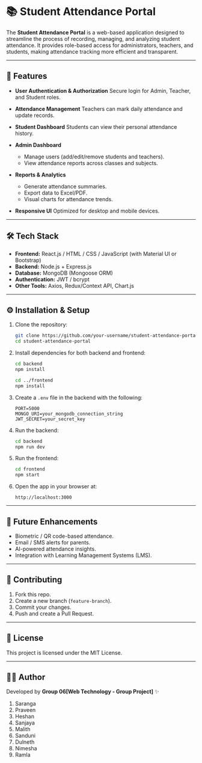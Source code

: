 # 📚 Student Attendance Portal

The **Student Attendance Portal** is a web-based application designed to streamline the process of recording, managing, and analyzing student attendance. It provides role-based access for administrators, teachers, and students, making attendance tracking more efficient and transparent.

---

## 🚀 Features

* **User Authentication & Authorization**
  Secure login for Admin, Teacher, and Student roles.

* **Attendance Management**
  Teachers can mark daily attendance and update records.

* **Student Dashboard**
  Students can view their personal attendance history.

* **Admin Dashboard**

  * Manage users (add/edit/remove students and teachers).
  * View attendance reports across classes and subjects.

* **Reports & Analytics**

  * Generate attendance summaries.
  * Export data to Excel/PDF.
  * Visual charts for attendance trends.

* **Responsive UI**
  Optimized for desktop and mobile devices.

---

## 🛠️ Tech Stack

* **Frontend:** React.js / HTML / CSS / JavaScript (with Material UI or Bootstrap)
* **Backend:** Node.js + Express.js
* **Database:** MongoDB (Mongoose ORM)
* **Authentication:** JWT / bcrypt
* **Other Tools:** Axios, Redux/Context API, Chart.js

---

## ⚙️ Installation & Setup

1. Clone the repository:

   ```bash
   git clone https://github.com/your-username/student-attendance-portal.git
   cd student-attendance-portal
   ```

2. Install dependencies for both backend and frontend:

   ```bash
   cd backend
   npm install

   cd ../frontend
   npm install
   ```

3. Create a `.env` file in the backend with the following:

   ```env
   PORT=5000
   MONGO_URI=your_mongodb_connection_string
   JWT_SECRET=your_secret_key
   ```

4. Run the backend:

   ```bash
   cd backend
   npm run dev
   ```

5. Run the frontend:

   ```bash
   cd frontend
   npm start
   ```

6. Open the app in your browser at:

   ```
   http://localhost:3000
   ```

---

## 📌 Future Enhancements

* Biometric / QR code-based attendance.
* Email / SMS alerts for parents.
* AI-powered attendance insights.
* Integration with Learning Management Systems (LMS).

---

## 🤝 Contributing

1. Fork this repo.
2. Create a new branch (`feature-branch`).
3. Commit your changes.
4. Push and create a Pull Request.

---

## 📜 License

This project is licensed under the MIT License.

---

## 👨‍💻 Author

Developed by **Group 06[Web Technology - Group Project]** ✨

1. Saranga 
2. Praveen
3. Heshan
4. Sanjaya
5. Malith
6. Sanduni
7. Dulneth
8. Nimesha
9. Ramla